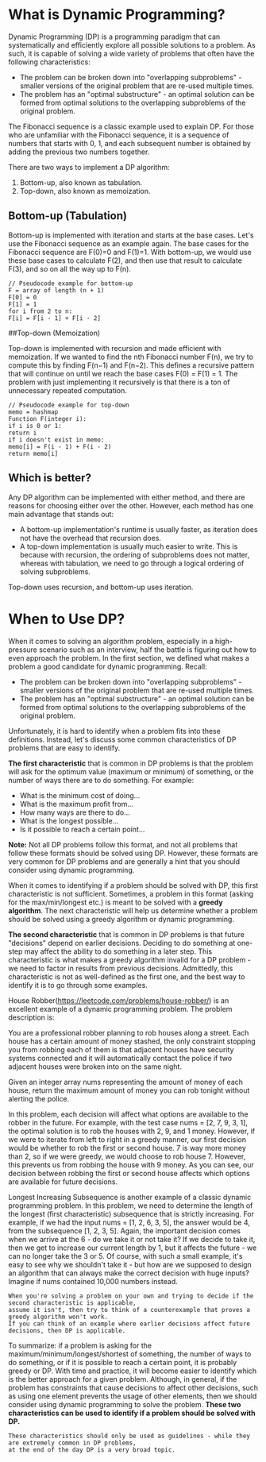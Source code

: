 # What is Dynamic Programming?
Dynamic Programming (DP) is a programming paradigm that can systematically and efficiently explore all possible solutions to a problem. As such, it is capable of solving a wide variety of problems that often have the following characteristics:

* The problem can be broken down into "overlapping subproblems" - smaller versions of the original problem that are re-used multiple times.
* The problem has an "optimal substructure" - an optimal solution can be formed from optimal solutions to the overlapping subproblems of the original problem.

The Fibonacci sequence is a classic example used to explain DP. For those who are unfamiliar with the Fibonacci sequence, it is a sequence of numbers that starts with 0, 1, and each subsequent number is obtained by adding the previous two numbers together.

There are two ways to implement a DP algorithm:
1. Bottom-up, also known as tabulation.
2. Top-down, also known as memoization.

## Bottom-up (Tabulation)
Bottom-up is implemented with iteration and starts at the base cases.
Let's use the Fibonacci sequence as an example again. 
The base cases for the Fibonacci sequence are F(0)=0 and F(1)=1. 
With bottom-up, we would use these base cases to calculate F(2),
and then use that result to calculate F(3), and so on all the way
up to F(n).

    // Pseudocode example for bottom-up
    F = array of length (n + 1)
    F[0] = 0
    F[1] = 1
    for i from 2 to n:
    F[i] = F[i - 1] + F[i - 2]

##Top-down (Memoization)

Top-down is implemented with recursion and made efficient with memoization. 
If we wanted to find the nth Fibonacci number F(n), we try to compute this by
finding F(n−1) and F(n−2). This defines a recursive pattern that will continue 
on until we reach the base cases F(0) = F(1) = 1. The problem with just 
implementing it recursively is that there is a ton of unnecessary 
repeated computation.

    // Pseudocode example for top-down
    memo = hashmap
    Function F(integer i):
    if i is 0 or 1:
    return i
    if i doesn't exist in memo:
    memo[i] = F(i - 1) + F(i - 2)
    return memo[i]

## Which is better?

Any DP algorithm can be implemented with either method, and there are reasons for choosing either over the other. However, each method has one main advantage that stands out:

* A bottom-up implementation's runtime is usually faster, as iteration does not have the overhead that recursion does.
* A top-down implementation is usually much easier to write. This is because with recursion, the ordering of subproblems does not matter, whereas with tabulation, we need to go through a logical ordering of solving subproblems.

Top-down uses recursion, and bottom-up uses iteration.

# When to Use DP?
When it comes to solving an algorithm problem, especially in a high-pressure scenario 
such as an interview, half the battle is figuring out how to even approach the problem.
In the first section, we defined what makes a problem a good candidate for dynamic programming.
Recall:
* The problem can be broken down into "overlapping subproblems" - smaller versions 
of the original problem that are re-used multiple times.
* The problem has an "optimal substructure" - an optimal solution can be formed from
optimal solutions to the overlapping subproblems of the original problem.

Unfortunately, it is hard to identify when a problem fits into these definitions. 
Instead, let's discuss some common characteristics of DP problems that are easy to
identify.

**The first characteristic** that is common in DP problems is that the problem will
ask for the optimum value (maximum or minimum) of something, or the number of ways
there are to do something. For example:

* What is the minimum cost of doing...
* What is the maximum profit from...
* How many ways are there to do...
* What is the longest possible...
* Is it possible to reach a certain point...

**Note:** Not all DP problems follow this format, and not all problems that follow these formats should be solved using DP.
However, these formats are very common for DP problems and are generally a hint that you should consider using dynamic programming.

When it comes to identifying if a problem should be solved with DP, this first characteristic 
is not sufficient. Sometimes, a problem in this format (asking for the max/min/longest etc.) is 
meant to be solved with a **greedy algorithm**. The next characteristic will help us determine 
whether a problem should be solved using a greedy algorithm or dynamic programming.

**The second characteristic** that is common in DP problems is that future "decisions" depend on
earlier decisions. Deciding to do something at one-step may affect the ability to do something 
in a later step. This characteristic is what makes a greedy algorithm invalid for 
a DP problem - we need to factor in results from previous decisions. Admittedly, this characteristic
is not as well-defined as the first one, and the best way to identify it is to go through some examples.

House Robber(https://leetcode.com/problems/house-robber/) is an excellent example of a dynamic programming
problem. The problem description is:

You are a professional robber planning to rob houses along a street. 
Each house has a certain amount of money stashed, the only constraint stopping you from robbing 
each of them is that adjacent houses have security systems connected and it will automatically 
contact the police if two adjacent houses were broken into on the same night.

Given an integer array nums representing the amount of money of each house, 
return the maximum amount of money you can rob tonight without alerting the police.

In this problem, each decision will affect what options are available to the robber in the future. 
For example, with the test case nums = [2, 7, 9, 3, 1], the optimal solution is to rob the houses 
with 2, 9, and 1 money. However, if we were to iterate from left to right in a greedy manner, 
our first decision would be whether to rob the first or second house. 
7 is way more money than 2, so if we were greedy, we would choose to rob house 7. 
However, this prevents us from robbing the house with 9 money. As you can see, our decision 
between robbing the first or second house affects which options are available for future decisions.

Longest Increasing Subsequence is another example of a classic dynamic programming problem. 
In this problem, we need to determine the length of the longest (first characteristic) subsequence
that is strictly increasing. For example, if we had the input nums = [1, 2, 6, 3, 5], 
the answer would be 4, from the subsequence [1, 2, 3, 5]. Again, the important decision comes when
we arrive at the 6 - do we take it or not take it? If we decide to take it, then we get to increase 
our current length by 1, but it affects the future - we can no longer take the 3 or 5. 
Of course, with such a small example, it's easy to see why we shouldn't take it - but how are we 
supposed to design an algorithm that can always make the correct decision with huge inputs? 
Imagine if nums contained 10,000 numbers instead.


    When you're solving a problem on your own and trying to decide if the second characteristic is applicable,
    assume it isn't, then try to think of a counterexample that proves a greedy algorithm won't work. 
    If you can think of an example where earlier decisions affect future decisions, then DP is applicable.

To summarize: if a problem is asking for the maximum/minimum/longest/shortest of something, 
the number of ways to do something, or if it is possible to reach a certain point, 
it is probably greedy or DP. With time and practice, it will become easier to identify 
which is the better approach for a given problem. Although, in general, if the problem has
constraints that cause decisions to affect other decisions, such as using one element prevents
the usage of other elements, then we should consider using dynamic programming to solve the problem. 
**These two characteristics can be used to identify if a problem should be solved with DP.**

    These characteristics should only be used as guidelines - while they are extremely common in DP problems,
    at the end of the day DP is a very broad topic.